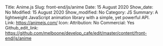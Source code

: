 Title: Anime.js
Slug: front-end/js/anime
Date: 15 August 2020
Show_date: No
Modified: 15 August 2020
Show_modified: No
Category: JS
Summary: A lightweight JavaScript animation library with a simple, yet powerful API.
Link: https://animejs.com/
Icon:
Attribution: No
Commercial: Yes
Github_edit_link: https://github.com/melboone/develop_cafe/edit/master/content/front-end/js/anime